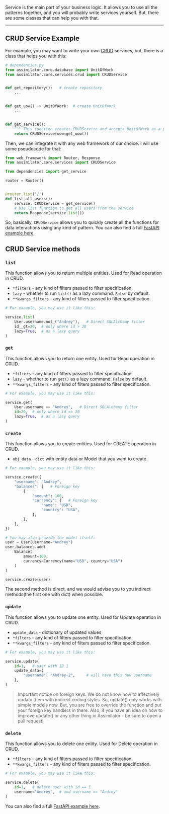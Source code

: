 Service is the main part of your business logic. It allows you to use all the patterns together, and you will probably
write services yourself. But, there are some classes that can help you with that.

----------------------------------------------------------

## CRUD Service Example

For example, you may want to write your own [CRUD](https://www.freecodecamp.org/news/crud-operations-explained/) services,
but, there is a class that helps you with this:

```Python
# dependencies.py
from assimilator.core.database import UnitOfWork
from assimilator.core.services.crud import CRUDService


def get_repository():   # create repository
    ...


def get_uow() -> UnitOfWork:  # create UnitOfWork
    ...


def get_service():
    """ This function creates CRUDService and accepts UnitOfWork as a parameter. """
    return CRUDService(uow=get_uow())

```

Then, we can integrate it with any web framework of our choice. I will use some pseudocode for that:

```Python
from web_framework import Router, Response
from assimilator.core.services import CRUDService

from dependencies import get_service

router = Router()


@router.list('/')
def list_all_users():
    service: CRUDService = get_service()
    # Use list function to get all users from the service
    return Response(service.list())
```

So, basically, `CRUDService` allows you to quickly create all the functions for data interactions using any kind of 
pattern.  You can also find a full [FastAPI example here](https://github.com/knucklesuganda/py_assimilator/tree/master/examples/fastapi_crud_example).


## CRUD Service methods

### `list`
This function allows you to return multiple entities. Used for Read operation in CRUD.

- `*filters` - any kind of filters passed to filter specification.
- `lazy` - whether to run `list()` as a lazy command. `False` by default.
- `**kwargs_filters` - any kind of filters passed to filter specification.

```Python
# For example, you may use it like this:

service.list(
    User.username.not_("Andrey"),   # Direct SQLAlchemy filter
    id__gt=20,  # only where id > 20
    lazy=True,  # as a lazy query
)
```

### `get`
This function allows you to return one entity. Used for Read operation in CRUD.

- `*filters` - any kind of filters passed to filter specification.
- `lazy` - whether to run `get()` as a lazy command. `False` by default.
- `**kwargs_filters` - any kind of filters passed to filter specification.

```Python
# For example, you may use it like this:

service.get(
    User.username == "Andrey",   # Direct SQLAlchemy filter
    id=20,  # only where id == 20
    lazy=True,  # as a lazy query
)
```

### `create`
This function allows you to create entities. Used for CREATE operation in CRUD.

- `obj_data` - `dict` with entity data or Model that you want to create.

```Python
# For example, you may use it like this:

service.create({
    "username": "Andrey",
    "balances": [   # Foreign key
        {
            "amount": 100,
            "currency": {   # Foreign key
                "name": "USD",
                "country": "USA",
            },
        },
    ],
})

# You may also provide the model itself:
user = User(username="Andrey")
user.balances.add(
    Balance(
        amount=100,
        currency=Currency(name="USD", country="USA")
    )
)

service.create(user)
```

The second method is direct, and we would advise you to you indirect methods(the first one with dict) when possible.


### `update`
This function allows you to update one entity. Used for Update operation in CRUD.

- `update_data` - dictionary of updated values
- `*filters` - any kind of filters passed to filter specification.
- `**kwargs_filters` - any kind of filters passed to filter specification.

```Python
# For example, you may use it like this:

service.update(
    id=1,   # user with ID 1
    update_data={
        "username": "Andrey-2",     # will have this new username
    },
)
```

> Important notice on foreign keys. We do not know how to effectively update them with indirect coding styles. So, update()
> only works with simple models now. But, you are free to override the function and put your foreign key handlers in there.
> Also, if you have an idea on how to improve update() or any other thing in Assimilator - be sure to open a pull request!


### `delete`
This function allows you to delete one entity. Used for Delete operation in CRUD.

- `*filters` - any kind of filters passed to filter specification.
- `**kwargs_filters` - any kind of filters passed to filter specification.

```Python
# For example, you may use it like this:

service.delete(
    id=1,   # delete user with id == 1
    username="Andrey",  # and username == "Andrey"
)
```

You can also find a full [FastAPI example here](https://github.com/knucklesuganda/py_assimilator/tree/master/examples/fastapi_crud_example).
